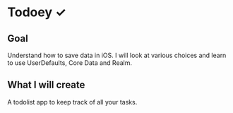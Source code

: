 # Todoey ✓

## Goal

Understand how to save data in iOS. I will look at various choices and learn to use UserDefaults, Core Data and Realm.


## What I will create

A todolist app to keep track of all your tasks.
